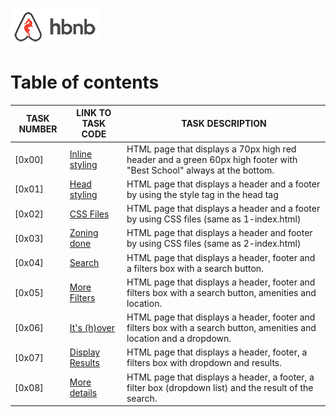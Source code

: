
![AirBnB](./images/logo.png)
# Table of contents
TASK NUMBER | LINK TO TASK CODE | TASK DESCRIPTION
----- | ------ | ----------
[0x00] | [Inline styling](./0-index.html) | HTML page that displays a 70px high red header and a green 60px high footer with "Best School" always at the bottom.
[0x01] | [Head styling](./1-index.html) | HTML page that displays a header and a footer by using the style tag in the head tag
[0x02] | [CSS Files](./2-index.html) | HTML page that displays a header and a footer by using CSS files (same as 1-index.html)
[0x03] | [Zoning done](./3-index.html) | HTML page that displays a header and footer by using CSS files (same as 2-index.html)
[0x04] | [Search](./4-index.html) | HTML  page that displays a header, footer and a filters box with a search button.
[0x05] | [More Filters](./5-index.html) | HTML  page that displays a header, footer and filters box with a search button, amenities and location.
[0x06] | [It's (h)over](./6-index.html) | HTML  page that displays a header, footer and filters box with a search button, amenities and location and a dropdown.
[0x07] | [Display Results](./7-index.html) | HTML page that displays a header, footer, a filters box with dropdown and results.
[0x08] | [More details](./8-index.html) | HTML page that displays a header, a footer, a filter box (dropdown list) and the result of the search.

